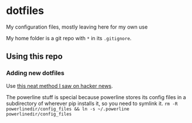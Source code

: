 # dotfiles
My configuration files, mostly leaving here for my own use

My home folder is a git repo with `*` in its `.gitignore`.


## Using this repo
### Adding new dotfiles
Use [this neat method I saw on hacker news](https://developer.atlassian.com/blog/2016/02/best-way-to-store-dotfiles-git-bare-repo/).

The powerline stuff is special because powerline stores its config files in a subdirectory of wherever pip installs it, so you need to symlink it. `rm -R powerlinedir/config_files && ln -s ~/.powerline powerlinedir/config_files`


